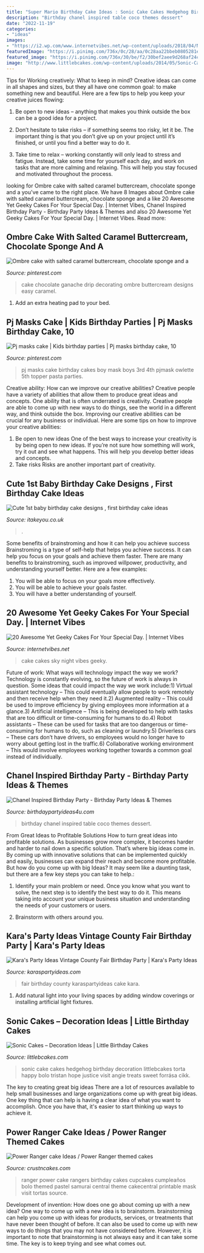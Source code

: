 ```yaml
---
title: "Super Mario Birthday Cake Ideas : Sonic Cake Cakes Hedgehog Birthday Decoration Littlebcakes Torta Happy Bolo Tristan Hope Justice Visit Angie Treats Sweet Forrása Cikk"
description: "Birthday chanel inspired table coco themes dessert"
date: "2022-11-19"
categories:
- "ideas"
images:
- "https://i2.wp.com/www.internetvibes.net/wp-content/uploads/2018/04/Night-Sky-Cake-ides.jpg?resize=696%2C1045&amp;ssl=1"
featuredImage: "https://i.pinimg.com/736x/0c/28/aa/0c28aa22bbeb0805281ee88dca6338d3.jpg?b=t"
featured_image: "https://i.pinimg.com/736x/30/be/f2/30bef2aee9d268af24c7234f9575dc7b.jpg"
image: "http://www.littlebcakes.com/wp-content/uploads/2014/05/Sonic-Cakes-768x1024.jpg"
---
```



Tips for Working creatively: What to keep in mind?
Creative ideas can come in all shapes and sizes, but they all have one common goal: to make something new and beautiful. Here are a few tips to help you keep your creative juices flowing:
1. Be open to new ideas – anything that makes you think outside the box can be a good idea for a project.

2. Don’t hesitate to take risks – if something seems too risky, let it be. The important thing is that you don’t give up on your project until it’s finished, or until you find a better way to do it.

3. Take time to relax – working constantly will only lead to stress and fatigue. Instead, take some time for yourself each day, and work on tasks that are more calming and relaxing. This will help you stay focused and motivated throughout the process.

	

		
looking for Ombre cake with salted caramel buttercream, chocolate sponge and a you've came to the right place. We have 8 Images about Ombre cake with salted caramel buttercream, chocolate sponge and a like 20 Awesome Yet Geeky Cakes For Your Special Day. | Internet Vibes, Chanel Inspired Birthday Party - Birthday Party Ideas &amp; Themes and also 20 Awesome Yet Geeky Cakes For Your Special Day. | Internet Vibes. Read more:
		
    
## Ombre Cake With Salted Caramel Buttercream, Chocolate Sponge And A

<img loading=lazy src="https://i.pinimg.com/736x/30/be/f2/30bef2aee9d268af24c7234f9575dc7b.jpg" onerror="this.onerror=null;this.src='https://tse2.mm.bing.net/th?id=OIP.3Ux7ai0TyGdqZEGSzviq3QHaJQ&amp;pid=15.1';" alt="Ombre cake with salted caramel buttercream, chocolate sponge and a">

_Source: pinterest.com_

>cake chocolate ganache drip decorating ombre buttercream designs easy caramel. 

	

1. Add an extra heating pad to your bed.

    
## Pj Masks Cake | Kids Birthday Parties | Pj Masks Birthday Cake, 10

<img loading=lazy src="https://i.pinimg.com/736x/0c/28/aa/0c28aa22bbeb0805281ee88dca6338d3.jpg?b=t" onerror="this.onerror=null;this.src='https://tse1.mm.bing.net/th?id=OIP.yWNZsI87KgJzNcHHPalV0QHaJ3&amp;pid=15.1';" alt="Pj masks cake | Kids birthday parties | Pj masks birthday cake, 10">

_Source: pinterest.com_

>pj masks cake birthday cakes boy mask boys 3rd 4th pjmask owlette 5th topper pasta parties. 

	

Creative ability: How can we improve our creative abilities?
Creative people have a variety of abilities that allow them to produce great ideas and concepts. One ability that is often underrated is creativity. Creative people are able to come up with new ways to do things, see the world in a different way, and think outside the box. Improving our creative abilities can be crucial for any business or individual. Here are some tips on how to improve your creative abilities: 
1. Be open to new ideas
One of the best ways to increase your creativity is by being open to new ideas. If you’re not sure how something will work, try it out and see what happens. This will help you develop better ideas and concepts. 
2. Take risks
Risks are another important part of creativity.

    
## Cute 1st Baby Birthday Cake Designs , First Birthday Cake Ideas

<img loading=lazy src="https://www.itakeyou.co.uk/wp-content/uploads/2020/09/birthday-cakes-1.jpg" onerror="this.onerror=null;this.src='https://tse3.mm.bing.net/th?id=OIP.tc8IdFlBVDipiG2UCRflZQHaK0&amp;pid=15.1';" alt="Cute 1st baby birthday cake designs , first birthday cake ideas">

_Source: itakeyou.co.uk_

>. 

	

Some benefits of brainstroming and how it can help you achieve success
Brainstroming is a type of self-help that helps you achieve success. It can help you focus on your goals and achieve them faster. There are many benefits to brainstroming, such as improved willpower, productivity, and understanding yourself better. Here are a few examples: 
1) You will be able to focus on your goals more effectively.
2) You will be able to achieve your goals faster.
3) You will have a better understanding of yourself.

    
## 20 Awesome Yet Geeky Cakes For Your Special Day. | Internet Vibes

<img loading=lazy src="https://i2.wp.com/www.internetvibes.net/wp-content/uploads/2018/04/Night-Sky-Cake-ides.jpg?resize=696%2C1045&amp;ssl=1" onerror="this.onerror=null;this.src='https://tse2.mm.bing.net/th?id=OIP.TKbdF656BzTGa8YXju2ZDwHaLH&amp;pid=15.1';" alt="20 Awesome Yet Geeky Cakes For Your Special Day. | Internet Vibes">

_Source: internetvibes.net_

>cake cakes sky night vibes geeky. 

	

Future of work: What ways will technology impact the way we work?
Technology is constantly evolving, so the future of work is always in question. Some ideas that could impact the way we work include:1) Virtual assistant technology – This could eventually allow people to work remotely and then receive help when they need it.2) Augmented reality – This could be used to improve efficiency by giving employees more information at a glance.3) Artificial intelligence – This is being developed to help with tasks that are too difficult or time-consuming for humans to do.4) Robot assistants – These can be used for tasks that are too dangerous or time- consuming for humans to do, such as cleaning or laundry.5) Driverless cars – These cars don’t have drivers, so employees would no longer have to worry about getting lost in the traffic.6) Collaborative working environment – This would involve employees working together towards a common goal instead of individually.

    
## Chanel Inspired Birthday Party - Birthday Party Ideas &amp; Themes

<img loading=lazy src="http://i0.wp.com/www.birthdaypartyideas4u.com/wp-content/uploads/2015/12/COCO-Chanel-inspired-birthday-party-dessert-table.jpg" onerror="this.onerror=null;this.src='https://tse2.mm.bing.net/th?id=OIP.ZAgH8kGJ7U2EqmjK04zWNQHaJ4&amp;pid=15.1';" alt="Chanel Inspired Birthday Party - Birthday Party Ideas &amp; Themes">

_Source: birthdaypartyideas4u.com_

>birthday chanel inspired table coco themes dessert. 

	

From Great Ideas to Profitable Solutions
How to turn great ideas into profitable solutions. As businesses grow more complex, it becomes harder and harder to nail down a specific solution. That’s where big ideas come in. By coming up with innovative solutions that can be implemented quickly and easily, businesses can expand their reach and become more profitable.
But how do you come up with big Ideas? It may seem like a daunting task, but there are a few key steps you can take to help.:

1) Identify your main problem or need. Once you know what you want to solve, the next step is to identify the best way to do it. This means taking into account your unique business situation and understanding the needs of your customers or users.

2) Brainstorm with others around you.

    
## Kara&#039;s Party Ideas Vintage County Fair Birthday Party | Kara&#039;s Party Ideas

<img loading=lazy src="https://karaspartyideas.com/wp-content/uploads/2017/11/Vintage-County-Fair-Birthday-Party-via-Karas-Party-Ideas-KarasPartyIdeas.com6_-1.jpg" onerror="this.onerror=null;this.src='https://tse4.mm.bing.net/th?id=OIP.6JV8yVqSQ4Trednk421ZVQHaLH&amp;pid=15.1';" alt="Kara&#039;s Party Ideas Vintage County Fair Birthday Party | Kara&#039;s Party Ideas">

_Source: karaspartyideas.com_

>fair birthday county karaspartyideas cake kara. 

	

1. Add natural light into your living spaces by adding window coverings or installing artificial light fixtures.

    
## Sonic Cakes – Decoration Ideas | Little Birthday Cakes

<img loading=lazy src="http://www.littlebcakes.com/wp-content/uploads/2014/05/Sonic-Cakes-768x1024.jpg" onerror="this.onerror=null;this.src='https://tse2.mm.bing.net/th?id=OIP.MyqhpkHc9yEPz6Bus1-PPAHaJ4&amp;pid=15.1';" alt="Sonic Cakes – Decoration Ideas | Little Birthday Cakes">

_Source: littlebcakes.com_

>sonic cake cakes hedgehog birthday decoration littlebcakes torta happy bolo tristan hope justice visit angie treats sweet forrása cikk. 

	

The key to creating great big ideas
There are a lot of resources available to help small businesses and large organizations come up with great big ideas. One key thing that can help is having a clear idea of what you want to accomplish. Once you have that, it's easier to start thinking up ways to achieve it.

    
## Power Ranger Cake Ideas / Power Ranger Themed Cakes

<img loading=lazy src="http://www.crustncakes.com/blog/wp-content/uploads/2015/11/bb4bfb7da55c7b1e43d491b1c6ab1438.jpg" onerror="this.onerror=null;this.src='https://tse4.mm.bing.net/th?id=OIP.5cjSF9OSCVgx1XP0DTw-ZQHaLH&amp;pid=15.1';" alt="Power Ranger cake Ideas / Power Ranger themed cakes">

_Source: crustncakes.com_

>ranger power cake rangers birthday cakes cupcakes cumpleaños bolo themed pastel samurai central theme cakecentral printable mask visit tortas source. 

	

Development of invention: How does one go about coming up with a new idea?
One way to come up with a new idea is to brainstorm. brainstorming can help you come up with ideas for products, services, or treatments that have never been thought of before. It can also be used to come up with new ways to do things that you may not have considered before. However, it is important to note that brainstorming is not always easy and it can take some time. The key is to keep trying and see what comes out.

